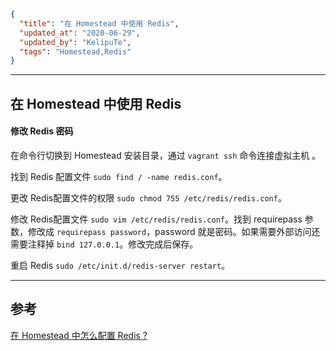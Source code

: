 ```json
{
  "title": "在 Homestead 中使用 Redis",
  "updated_at": "2020-06-29",
  "updated_by": "KelipuTe",
  "tags": "Homestead,Redis"
}
```

---

## 在 Homestead 中使用 Redis

#### 修改 Redis 密码

在命令行切换到 Homestead 安装目录，通过 `vagrant ssh` 命令连接虚拟主机 。

找到 Redis 配置文件 `sudo find / -name redis.conf`。

更改 Redis配置文件的权限 `sudo chmod 755 /etc/redis/redis.conf`。

修改 Redis配置文件 `sudo vim /etc/redis/redis.conf`。找到  requirepass 参数，修改成 `requirepass password`，password 就是密码。如果需要外部访问还需要注释掉 `bind 127.0.0.1`。修改完成后保存。

重启 Redis `sudo /etc/init.d/redis-server restart`。

---

## 参考

[在 Homestead 中怎么配置 Redis ?](https://learnku.com/articles/9760/how-to-configure-redis-in-homestead)
